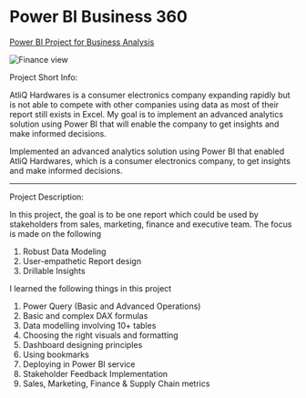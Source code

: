# Power BI Business 360
[Power BI Project for Business Analysis](https://app.powerbi.com/view?r=eyJrIjoiNjdmNTdjMDEtMTFhMy00ZjllLWIzMzYtZTliOTQxOWE5MDJhIiwidCI6ImM2ZTU0OWIzLTVmNDUtNDAzMi1hYWU5LWQ0MjQ0ZGM1YjJjNCJ9&pageName=ReportSection560216b0b5b96b449373)

![Finance view](https://github.com/Sophie-XL/Power_BI_Business_360/assets/146779290/3f776fef-2a2e-41d0-8e95-faa69089763e)

Project Short Info: 

AtliQ Hardwares is a consumer electronics company expanding rapidly but is not able to compete with other companies using data as most of their report still exists in Excel. My goal is to implement an advanced analytics solution using Power BI that will enable the company to get insights and make informed decisions.

Implemented an advanced analytics solution using Power BI that enabled AtliQ Hardwares, which is a consumer electronics company, to get insights and make informed decisions.

**************************

Project Description: 

In this project, the goal is to be one report which could be used by stakeholders from sales, marketing, finance and executive team. The focus is made on the following

1. Robust Data Modeling
2. User-empathetic Report design
3. Drillable Insights

I learned the following things in this project

1. Power Query (Basic and Advanced Operations) 
2. Basic and complex DAX formulas
3. Data modelling involving 10+ tables
5. Choosing the right visuals and formatting
6. Dashboard designing principles
7. Using bookmarks
8. Deploying in Power BI service
9. Stakeholder Feedback Implementation
10. Sales, Marketing, Finance & Supply Chain metrics

